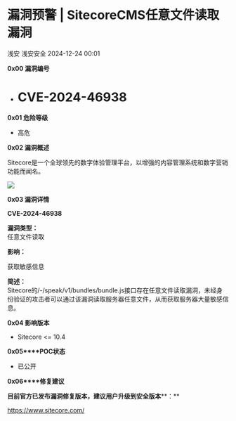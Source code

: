#  漏洞预警 | SitecoreCMS任意文件读取漏洞   
浅安  浅安安全   2024-12-24 00:01  
  
**0x00 漏洞编号**  
- # CVE-2024-46938  
  
**0x01 危险等级**  
- 高危  
  
**0x02 漏洞概述**  
  
Sitecore是一个全球领先的数字体验管理平台，以增强的内容管理系统和数字营销功能而闻名。  
  
![](https://mmbiz.qpic.cn/sz_mmbiz_png/7stTqD182SXnntOIXgZRibKgBXy9W9U6PQOj8YicRTZuohPJGBicKEwMr6NYic9mIDa3mQyypxhugj5FvFSd6zOZdQ/640?wx_fmt=png&from=appmsg "")  
  
**0x03 漏洞详情**  
  
**CVE-2024-46938**  
  
**漏洞类型：**  
任意文件读取  
  
**影响：**  
  
获取敏感信息  
  
**简述：**  
Sitecore的/-/speak/v1/bundles/bundle.js接口存在任意文件读取漏洞，未经身份验证的攻击者可以通过该漏洞读取服务器任意文件，从而获取服务器大量敏感信息。  
  
**0x04 影响版本**  
- Sitecore <= 10.4  
  
**0x05****POC状态**  
- 已公开  
  
**0x06****修复建议**  
  
**目前官方已发布漏洞修复版本，建议用户升级到安全版本****：**  
  
https://www.sitecore.com/  
  
  
  

